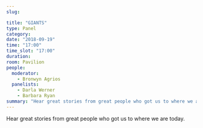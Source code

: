 ```yaml
---
slug:

title: "GIANTS"
type: Panel
category:
date: "2018-09-19"
time: "17:00"
time_slot: "17:00"
duration:
room: Pavilion
people:
  moderator:
    - Bronwyn Agrios
  panelists:
    - Darla Werner
    - Barbara Ryan
summary: "Hear great stories from great people who got us to where we are today."
---
```

Hear great stories from great people who got us to where we are today.
